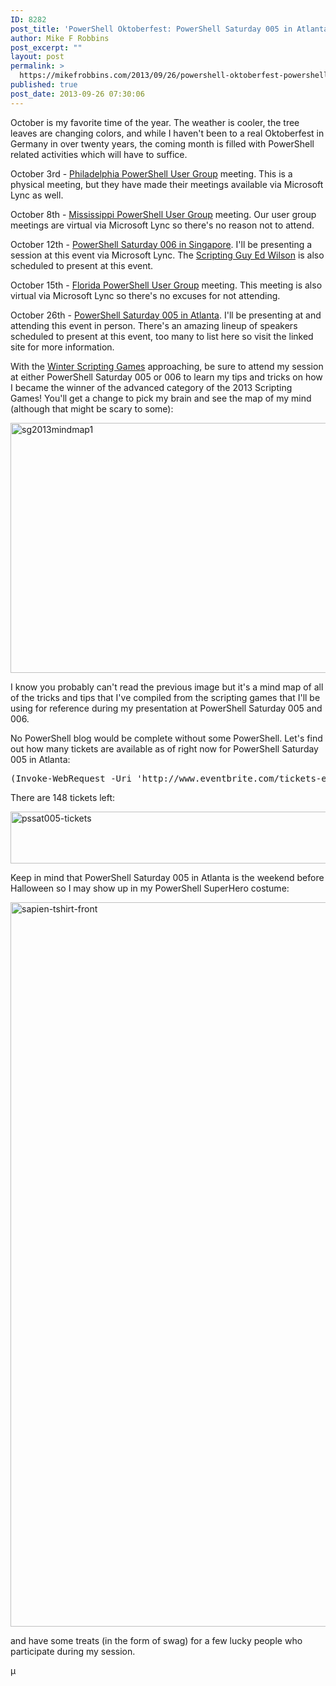 ```yaml
---
ID: 8282
post_title: 'PowerShell Oktoberfest: PowerShell Saturday 005 in Atlanta and 006 in Singapore'
author: Mike F Robbins
post_excerpt: ""
layout: post
permalink: >
  https://mikefrobbins.com/2013/09/26/powershell-oktoberfest-powershell-saturday-005-in-atlanta-and-006-in-singapore/
published: true
post_date: 2013-09-26 07:30:06
---
```

October is my favorite time of the year. The weather is cooler, the tree leaves are changing colors, and while I haven't been to a real Oktoberfest in Germany in over twenty years, the coming month is filled with PowerShell related activities which will have to suffice.

October 3rd - <a href="http://powershell.org/wp/2013/09/17/philadelphia-meeting-october-3rd-2013/" target="_blank">Philadelphia PowerShell User Group</a> meeting. This is a physical meeting, but they have made their meetings available via Microsoft Lync as well.

October 8th - <a href="http://mspsug.com/2013/09/24/powershell-mvp-adam-driscoll-speaking-for-mspsug-on-tuesday-october-8th-at-830pm-cdt/" target="_blank">Mississippi PowerShell User Group</a> meeting. Our user group meetings are virtual via Microsoft Lync so there's no reason not to attend.

October 12th - <a href="http://powershellsatsg02.eventbrite.sg/" target="_blank">PowerShell Saturday 006 in Singapore</a>. I'll be presenting a session at this event via Microsoft Lync. The <a href="http://blogs.technet.com/b/heyscriptingguy/" target="_blank">Scripting Guy Ed Wilson</a> is also scheduled to present at this event.

October 15th - <a href="http://flpsug.com/" target="_blank">Florida PowerShell User Group</a> meeting. This meeting is also virtual via Microsoft Lync so there's no excuses for not attending.

October 26th - <a href="http://powershellsaturday.com/005" target="_blank">PowerShell Saturday 005 in Atlanta</a>. I'll be presenting at and attending this event in person. There's an amazing lineup of speakers scheduled to present at this event, too many to list here so visit the linked site for more information.

With the <a href="http://powershell.org/wp/category/announcements/scripting-games/" target="_blank">Winter Scripting Games</a> approaching, be sure to attend my session at either PowerShell Saturday 005 or 006 to learn my tips and tricks on how I became the winner of the advanced category of the 2013 Scripting Games! You'll get a change to pick my brain and see the map of my mind (although that might be scary to some):

<a href="http://mikefrobbins.com/wp-content/uploads/2013/09/sg2013mindmap1.jpg"><img class="aligncenter size-full wp-image-8285" alt="sg2013mindmap1" src="http://mikefrobbins.com/wp-content/uploads/2013/09/sg2013mindmap1.jpg" width="720" height="400" /></a>

I know you probably can't read the previous image but it's a mind map of all of the tricks and tips that I've compiled from the scripting games that I'll be using for reference during my presentation at PowerShell Saturday 005 and 006.

No PowerShell blog would be complete without some PowerShell. Let's find out how many tickets are available as of right now for PowerShell Saturday 005 in Atlanta:
<pre class="wrap:true lang:ps decode:true">(Invoke-WebRequest -Uri 'http://www.eventbrite.com/tickets-external?eid=8292674613').ParsedHtml.getElementById("remaining_quant_20637869").outertext</pre>
There are 148 tickets left:

<a href="http://mikefrobbins.com/wp-content/uploads/2013/09/pssat005-tickets.png"><img class="alignnone size-full wp-image-8292" alt="pssat005-tickets" src="http://mikefrobbins.com/wp-content/uploads/2013/09/pssat005-tickets.png" width="876" height="83" /></a>

Keep in mind that PowerShell Saturday 005 in Atlanta is the weekend before Halloween so I may show up in my PowerShell SuperHero costume:

<a href="http://mikefrobbins.com/2013/03/07/become-a-powershell-superhero-with-sapien-technologies-powershell-studio-2012/" target="_blank"><img class="alignnone size-full wp-image-6852" alt="sapien-tshirt-front" src="http://mikefrobbins.com/wp-content/uploads/2013/03/sapien-tshirt-front.jpg" width="1219" height="1159" /></a>

and have some treats (in the form of swag) for a few lucky people who participate during my session.

µ